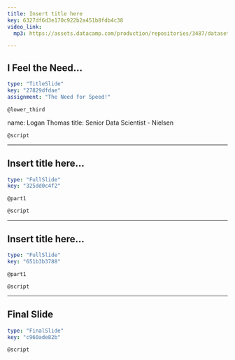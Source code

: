 ```yaml
---
title: Insert title here
key: 6327df6d3e170c922b2a451b8fdb4c38
video_link:
  mp3: https://assets.datacamp.com/production/repositories/3487/datasets/0749663557acac713da2dcfe5999fd74c04e29d7/test.mp3

---
```

## I Feel the Need... <br>

```yaml
type: "TitleSlide"
key: "27829dfdae"
assignment: "The Need for Speed!"
```

`@lower_third`

name: Logan Thomas
title: Senior Data Scientist - Nielsen


`@script`



---
## Insert title here...

```yaml
type: "FullSlide"
key: "325dd0c4f2"
```

`@part1`



`@script`



---
## Insert title here...

```yaml
type: "FullSlide"
key: "651b3b3788"
```

`@part1`



`@script`



---
## Final Slide

```yaml
type: "FinalSlide"
key: "c960ade82b"
```

`@script`


